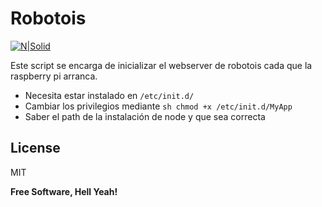 # Robotois

[![N|Solid](http://robotois.com/static/media/logo-footer.b6f7cf5a.svg)](http://robotois.com)

Este script se encarga de inicializar el webserver de robotois cada que la raspberry pi arranca.

  - Necesita estar instalado en ```/etc/init.d/```
  - Cambiar los privilegios mediante ```sh chmod +x /etc/init.d/MyApp```
  - Saber el path de la instalación de node y que sea correcta

License
----

MIT


**Free Software, Hell Yeah!**
